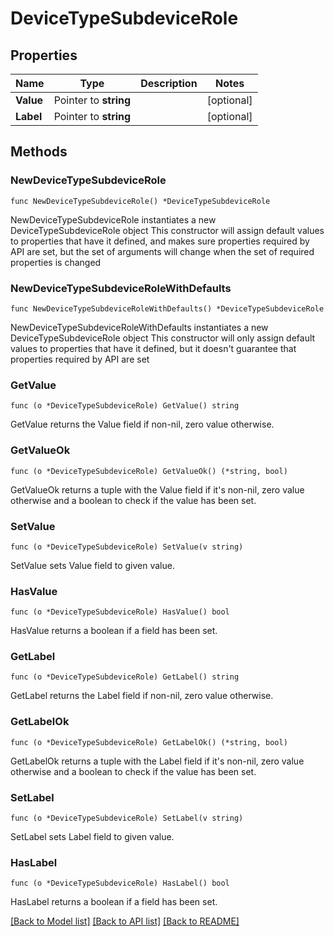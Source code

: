 # DeviceTypeSubdeviceRole

## Properties

Name | Type | Description | Notes
------------ | ------------- | ------------- | -------------
**Value** | Pointer to **string** |  | [optional] 
**Label** | Pointer to **string** |  | [optional] 

## Methods

### NewDeviceTypeSubdeviceRole

`func NewDeviceTypeSubdeviceRole() *DeviceTypeSubdeviceRole`

NewDeviceTypeSubdeviceRole instantiates a new DeviceTypeSubdeviceRole object
This constructor will assign default values to properties that have it defined,
and makes sure properties required by API are set, but the set of arguments
will change when the set of required properties is changed

### NewDeviceTypeSubdeviceRoleWithDefaults

`func NewDeviceTypeSubdeviceRoleWithDefaults() *DeviceTypeSubdeviceRole`

NewDeviceTypeSubdeviceRoleWithDefaults instantiates a new DeviceTypeSubdeviceRole object
This constructor will only assign default values to properties that have it defined,
but it doesn't guarantee that properties required by API are set

### GetValue

`func (o *DeviceTypeSubdeviceRole) GetValue() string`

GetValue returns the Value field if non-nil, zero value otherwise.

### GetValueOk

`func (o *DeviceTypeSubdeviceRole) GetValueOk() (*string, bool)`

GetValueOk returns a tuple with the Value field if it's non-nil, zero value otherwise
and a boolean to check if the value has been set.

### SetValue

`func (o *DeviceTypeSubdeviceRole) SetValue(v string)`

SetValue sets Value field to given value.

### HasValue

`func (o *DeviceTypeSubdeviceRole) HasValue() bool`

HasValue returns a boolean if a field has been set.

### GetLabel

`func (o *DeviceTypeSubdeviceRole) GetLabel() string`

GetLabel returns the Label field if non-nil, zero value otherwise.

### GetLabelOk

`func (o *DeviceTypeSubdeviceRole) GetLabelOk() (*string, bool)`

GetLabelOk returns a tuple with the Label field if it's non-nil, zero value otherwise
and a boolean to check if the value has been set.

### SetLabel

`func (o *DeviceTypeSubdeviceRole) SetLabel(v string)`

SetLabel sets Label field to given value.

### HasLabel

`func (o *DeviceTypeSubdeviceRole) HasLabel() bool`

HasLabel returns a boolean if a field has been set.


[[Back to Model list]](../README.md#documentation-for-models) [[Back to API list]](../README.md#documentation-for-api-endpoints) [[Back to README]](../README.md)


